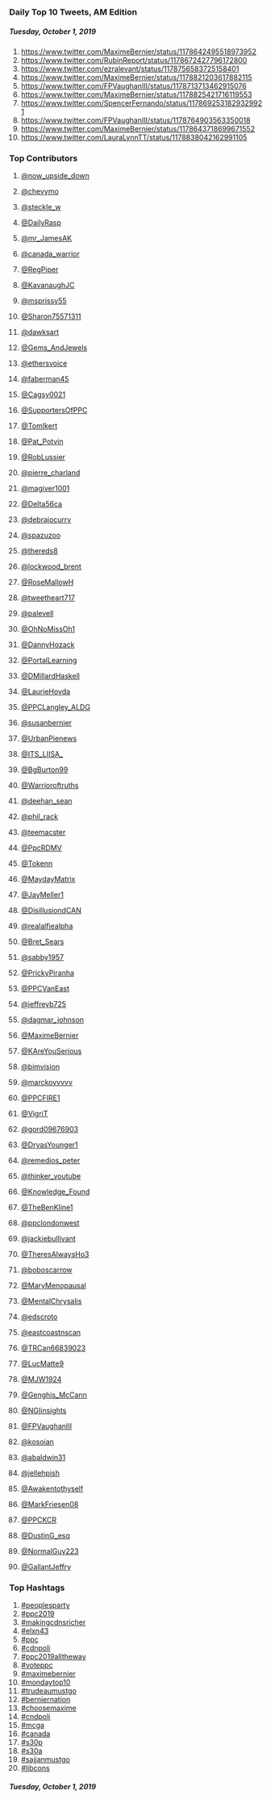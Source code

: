 ### Daily Top 10 Tweets, AM Edition
##### Tuesday, October 1, 2019
 1) https://www.twitter.com/MaximeBernier/status/1178642495518973952
 2) https://www.twitter.com/RubinReport/status/1178672427796172800
 3) https://www.twitter.com/ezralevant/status/1178756583725158401
 4) https://www.twitter.com/MaximeBernier/status/1178821203617882115
 5) https://www.twitter.com/FPVaughanIII/status/1178713713462915076
 6) https://www.twitter.com/MaximeBernier/status/1178825421716119553
 7) https://www.twitter.com/SpencerFernando/status/1178692531829329921
 8) https://www.twitter.com/FPVaughanIII/status/1178764903563350018
 9) https://www.twitter.com/MaximeBernier/status/1178643718699671552
10) https://www.twitter.com/LauraLynnTT/status/1178838042162991105

### Top Contributors
  1) [@now_upside_down](https://www.twitter.com/now_upside_down)
  2) [@chevymo](https://www.twitter.com/chevymo)
  3) [@steckle_w](https://www.twitter.com/steckle_w)
  4) [@DailyRasp](https://www.twitter.com/DailyRasp)
  5) [@mr_JamesAK](https://www.twitter.com/mr_JamesAK)
  6) [@canada_warrior](https://www.twitter.com/canada_warrior)
  7) [@RegPiper](https://www.twitter.com/RegPiper)
  8) [@KavanaughJC](https://www.twitter.com/KavanaughJC)
  9) [@msprissy55](https://www.twitter.com/msprissy55)
 10) [@Sharon75571311](https://www.twitter.com/Sharon75571311)

 11) [@dawksart](https://www.twitter.com/dawksart)
 12) [@Gems_AndJewels](https://www.twitter.com/Gems_AndJewels)
 13) [@ethersvoice](https://www.twitter.com/ethersvoice)
 14) [@faberman45](https://www.twitter.com/faberman45)
 15) [@Cagsy0021](https://www.twitter.com/Cagsy0021)
 16) [@SupportersOfPPC](https://www.twitter.com/SupportersOfPPC)
 17) [@TomIkert](https://www.twitter.com/TomIkert)
 18) [@Pat_Potvin](https://www.twitter.com/Pat_Potvin)
 19) [@RobLussier](https://www.twitter.com/RobLussier)
 20) [@pierre_charland](https://www.twitter.com/pierre_charland)

 21) [@magiver1001](https://www.twitter.com/magiver1001)
 22) [@Delta56ca](https://www.twitter.com/Delta56ca)
 23) [@debrajocurry](https://www.twitter.com/debrajocurry)
 24) [@spazuzoo](https://www.twitter.com/spazuzoo)
 25) [@thereds8](https://www.twitter.com/thereds8)
 26) [@lockwood_brent](https://www.twitter.com/lockwood_brent)
 27) [@RoseMallowH](https://www.twitter.com/RoseMallowH)
 28) [@tweetheart717](https://www.twitter.com/tweetheart717)
 29) [@palevell](https://www.twitter.com/palevell)
 30) [@OhNoMissOh1](https://www.twitter.com/OhNoMissOh1)

 31) [@DannyHozack](https://www.twitter.com/DannyHozack)
 32) [@PortalLearning](https://www.twitter.com/PortalLearning)
 33) [@DMillardHaskell](https://www.twitter.com/DMillardHaskell)
 34) [@LaurieHoyda](https://www.twitter.com/LaurieHoyda)
 35) [@PPCLangley_ALDG](https://www.twitter.com/PPCLangley_ALDG)
 36) [@susanbernier](https://www.twitter.com/susanbernier)
 37) [@UrbanPienews](https://www.twitter.com/UrbanPienews)
 38) [@ITS_LIISA_](https://www.twitter.com/ITS_LIISA_)
 39) [@BgBurton99](https://www.twitter.com/BgBurton99)
 40) [@Warrioroftruths](https://www.twitter.com/Warrioroftruths)

 41) [@deehan_sean](https://www.twitter.com/deehan_sean)
 42) [@phil_rack](https://www.twitter.com/phil_rack)
 43) [@teemacster](https://www.twitter.com/teemacster)
 44) [@PpcRDMV](https://www.twitter.com/PpcRDMV)
 45) [@Tokenn](https://www.twitter.com/Tokenn)
 46) [@MaydayMatrix](https://www.twitter.com/MaydayMatrix)
 47) [@JayMeller1](https://www.twitter.com/JayMeller1)
 48) [@DisillusiondCAN](https://www.twitter.com/DisillusiondCAN)
 49) [@realalfiealpha](https://www.twitter.com/realalfiealpha)
 50) [@Bret_Sears](https://www.twitter.com/Bret_Sears)

 51) [@sabby1957](https://www.twitter.com/sabby1957)
 52) [@PrickyPiranha](https://www.twitter.com/PrickyPiranha)
 53) [@PPCVanEast](https://www.twitter.com/PPCVanEast)
 54) [@jeffreyb725](https://www.twitter.com/jeffreyb725)
 55) [@dagmar_johnson](https://www.twitter.com/dagmar_johnson)
 56) [@MaximeBernier](https://www.twitter.com/MaximeBernier)
 57) [@KAreYouSerious](https://www.twitter.com/KAreYouSerious)
 58) [@bimvision](https://www.twitter.com/bimvision)
 59) [@marckovvvvv](https://www.twitter.com/marckovvvvv)
 60) [@PPCFIRE1](https://www.twitter.com/PPCFIRE1)

 61) [@VigriT](https://www.twitter.com/VigriT)
 62) [@gord09676903](https://www.twitter.com/gord09676903)
 63) [@DryasYounger1](https://www.twitter.com/DryasYounger1)
 64) [@remedios_peter](https://www.twitter.com/remedios_peter)
 65) [@thinker_youtube](https://www.twitter.com/thinker_youtube)
 66) [@Knowledge_Found](https://www.twitter.com/Knowledge_Found)
 67) [@TheBenKline1](https://www.twitter.com/TheBenKline1)
 68) [@ppclondonwest](https://www.twitter.com/ppclondonwest)
 69) [@jackiebullivant](https://www.twitter.com/jackiebullivant)
 70) [@TheresAlwaysHo3](https://www.twitter.com/TheresAlwaysHo3)

 71) [@boboscarrow](https://www.twitter.com/boboscarrow)
 72) [@MaryMenopausal](https://www.twitter.com/MaryMenopausal)
 73) [@MentalChrysalis](https://www.twitter.com/MentalChrysalis)
 74) [@edscroto](https://www.twitter.com/edscroto)
 75) [@eastcoastnscan](https://www.twitter.com/eastcoastnscan)
 76) [@TRCan66839023](https://www.twitter.com/TRCan66839023)
 77) [@LucMatte9](https://www.twitter.com/LucMatte9)
 78) [@MJW1924](https://www.twitter.com/MJW1924)
 79) [@Genghis_McCann](https://www.twitter.com/Genghis_McCann)
 80) [@NGIinsights](https://www.twitter.com/NGIinsights)

 81) [@FPVaughanIII](https://www.twitter.com/FPVaughanIII)
 82) [@kosoian](https://www.twitter.com/kosoian)
 83) [@abaldwin31](https://www.twitter.com/abaldwin31)
 84) [@jellehpish](https://www.twitter.com/jellehpish)
 85) [@Awakentothyself](https://www.twitter.com/Awakentothyself)
 86) [@MarkFriesen08](https://www.twitter.com/MarkFriesen08)
 87) [@PPCKCR](https://www.twitter.com/PPCKCR)
 88) [@DustinG_esq](https://www.twitter.com/DustinG_esq)
 89) [@NormalGuy223](https://www.twitter.com/NormalGuy223)
 90) [@GallantJeffry](https://www.twitter.com/GallantJeffry)



### Top Hashtags

  1) [#peoplesparty](https://www.twitter.com/hashtag/peoplesparty)
  2) [#ppc2019](https://www.twitter.com/hashtag/ppc2019)
  3) [#makingcdnsricher](https://www.twitter.com/hashtag/makingcdnsricher)
  4) [#elxn43](https://www.twitter.com/hashtag/elxn43)
  5) [#ppc](https://www.twitter.com/hashtag/ppc)
  6) [#cdnpoli](https://www.twitter.com/hashtag/cdnpoli)
  7) [#ppc2019alltheway](https://www.twitter.com/hashtag/ppc2019alltheway)
  8) [#voteppc](https://www.twitter.com/hashtag/voteppc)
  9) [#maximebernier](https://www.twitter.com/hashtag/maximebernier)
 10) [#mondaytop10](https://www.twitter.com/hashtag/mondaytop10)
 11) [#trudeaumustgo](https://www.twitter.com/hashtag/trudeaumustgo)
 12) [#berniernation](https://www.twitter.com/hashtag/berniernation)
 13) [#choosemaxime](https://www.twitter.com/hashtag/choosemaxime)
 14) [#cndpoli](https://www.twitter.com/hashtag/cndpoli)
 15) [#mcga](https://www.twitter.com/hashtag/mcga)
 16) [#canada](https://www.twitter.com/hashtag/canada)
 17) [#s30p](https://www.twitter.com/hashtag/s30p)
 18) [#s30a](https://www.twitter.com/hashtag/s30a)
 19) [#sajjanmustgo](https://www.twitter.com/hashtag/sajjanmustgo)
 20) [#libcons](https://www.twitter.com/hashtag/libcons)

##### Tuesday, October 1, 2019

